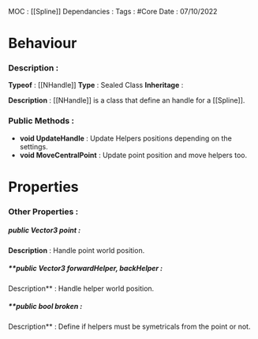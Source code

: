 MOC : [[Spline]]
Dependancies : 
Tags : #Core
Date : 07/10/2022

# Behaviour 
### Description :

**Typeof** : [[NHandle]]
**Type** : Sealed Class
**Inheritage** : 

**Description** : [[NHandle]] is a class that define an handle for a [[Spline]]. 

### Public Methods : 
* **void UpdateHandle** : Update Helpers positions depending on the settings.
* **void MoveCentralPoint** : Update point position and move helpers too.

# Properties

### Other Properties : 

##### **public Vector3 point** :
**Description** : Handle point world position.

##### **public Vector3 forwardHelper, backHelper :
Description** : Handle helper world position.

##### **public bool broken :
Description** : Define if helpers must be symetricals from the point or not.